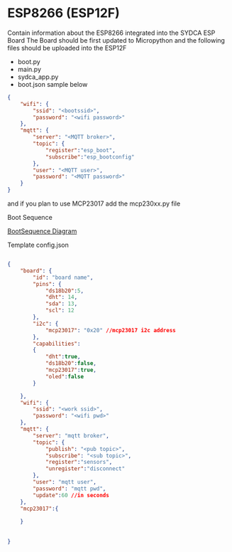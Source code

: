 # ESP8266 (ESP12F)

Contain information about the ESP8266 integrated into the SYDCA ESP Board
The Board should be first updated to Micropython and the following files should be uploaded into the ESP12F

- boot.py
- main.py
- sydca_app.py
- boot.json
sample below
``` JSON
{
    "wifi": {
        "ssid": "<bootssid>",
        "password": "<wifi password>"
    },
    "mqtt": {
        "server": "<MQTT broker>",
        "topic": {
            "register":"esp_boot",
            "subscribe":"esp_bootconfig"
        },
        "user": "<MQTT user>",
        "password": "<MQTT password>"
    }
}

```
 

and if you plan to use MCP23017
add the 
mcp230xx.py file


Boot Sequence

[BootSequence Diagram](bootsequence.svg)

Template config.json

``` JSON

{
    "board": {
        "id": "board name",
        "pins": {
            "ds18b20":5,
            "dht": 14,
            "sda": 13,
            "scl": 12
        },
        "i2c": {
            "mcp23017": "0x20" //mcp23017 i2c address
        },
        "capabilities":
        {
            "dht":true,
            "ds18b20":false,
            "mcp23017":true,
            "oled":false
        }

    },
    "wifi": {
        "ssid": "<work ssid>",
        "password": "<wifi pwd>"
    },
    "mqtt": {
        "server": "mqtt broker",
        "topic": {
            "publish": "<pub topic>",
            "subscribe": "<sub topic>",
            "register":"sensors",
            "unregister":"disconnect"
        },
        "user": "mqtt user",
        "password": "mqtt pwd",
        "update":60 //in seconds
    },
    "mcp23017":{
        
    }
    
    
}

```